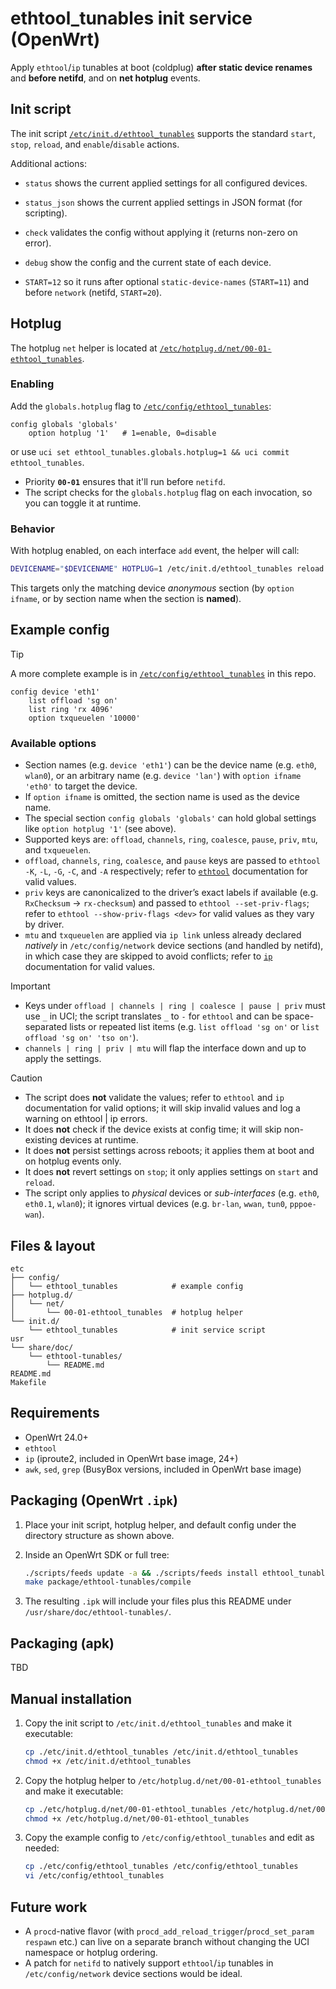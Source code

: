 # ethtool_tunables init service (OpenWrt)

Apply `ethtool`/`ip` tunables at boot (coldplug) **after static device renames** and **before netifd**, and on **net hotplug** events.

## Init script

The init script [`/etc/init.d/ethtool_tunables`](https://github.com/nvandamme/openwrt-ethtool-tunables/blob/main/etc/init.d/ethtool_tunables) supports the standard `start`, `stop`, `reload`, and `enable`/`disable` actions.

Additional actions:

- `status` shows the current applied settings for all configured devices.
- `status_json` shows the current applied settings in JSON format (for scripting).
- `check` validates the config without applying it (returns non-zero on error).
- `debug` show the config and the current state of each device.

- `START=12` so it runs after optional `static-device-names` (`START=11`) and before `network` (netifd, `START=20`).

## Hotplug

The hotplug `net` helper is located at [`/etc/hotplug.d/net/00-01-ethtool_tunables`](https://github.com/nvandamme/openwrt-ethtool-tunables/blob/main/etc/hotplug.d/net/00-01-ethtool_tunables).

### Enabling

Add the `globals.hotplug` flag to [`/etc/config/ethtool_tunables`](https://github.com/nvandamme/openwrt-ethtool-tunables/blob/main/etc/config/ethtool_tunables):

```uci
config globals 'globals'
    option hotplug '1'   # 1=enable, 0=disable
```

or use `uci set ethtool_tunables.globals.hotplug=1 && uci commit ethtool_tunables`.

- Priority **`00-01`** ensures that it'll run before `netifd`.
- The script checks for the `globals.hotplug` flag on each invocation, so you can toggle it at runtime.

### Behavior

With hotplug enabled, on each interface `add` event, the helper will call:

```sh
DEVICENAME="$DEVICENAME" HOTPLUG=1 /etc/init.d/ethtool_tunables reload
```

This targets only the matching device _anonymous_ section (by `option ifname`, or by section name when the section is **named**).

## Example config

> [!TIP]
> A more complete example is in [`/etc/config/ethtool_tunables`](https://github.com/nvandamme/openwrt-ethtool-tunables/blob/main/etc/config/ethtool_tunables) in this repo.

```uci
config device 'eth1'
    list offload 'sg on'
    list ring 'rx 4096'
    option txqueuelen '10000'
```

### Available options

- Section names (e.g. `device 'eth1'`) can be the device name (e.g. `eth0`, `wlan0`), or an arbitrary name (e.g. `device 'lan'`) with `option ifname 'eth0'` to target the device.
- If `option ifname` is omitted, the section name is used as the device name.
- The special section `config globals 'globals'` can hold global settings like `option hotplug '1'` (see above).
- Supported keys are: `offload`, `channels`, `ring`, `coalesce`, `pause`, `priv`, `mtu`, and `txqueuelen`.
- `offload`, `channels`, `ring`, `coalesce`, and `pause` keys are passed to `ethtool -K`, `-L`, `-G`, `-C`, and `-A` respectively; refer to [`ethtool`](https://man7.org/linux/man-pages/man8/ethtool.8.html) documentation for valid values.
- `priv` keys are canonicalized to the driver’s exact labels if available (e.g. `RxChecksum` -> `rx-checksum`) and passed to `ethtool --set-priv-flags`; refer to `ethtool --show-priv-flags <dev>` for valid values as they vary by driver.
- `mtu` and `txqueuelen` are applied via `ip link` unless already declared _natively_ in `/etc/config/network` device sections (and handled by netifd), in which case they are skipped to avoid conflicts; refer to [`ip`](https://man7.org/linux/man-pages/man8/ip.8.html) documentation for valid values.

> [!IMPORTANT]
>
> - Keys under `offload | channels | ring | coalesce | pause | priv` must use `_` in UCI; the script translates `_` to `-` for `ethtool` and can be space-separated lists or repeated list items (e.g. `list offload 'sg on'` or `list offload 'sg on' 'tso on'`).
> - `channels | ring | priv | mtu` will flap the interface down and up to apply the settings.

> [!CAUTION]
>
> - The script does **not** validate the values; refer to `ethtool` and `ip` documentation for valid options; it will skip invalid values and log a warning on ethtool | ip errors.
> - It does **not** check if the device exists at config time; it will skip non-existing devices at runtime.
> - It does **not** persist settings across reboots; it applies them at boot and on hotplug events only.
> - It does **not** revert settings on `stop`; it only applies settings on `start` and `reload`.
> - The script only applies to _physical_ devices or _sub-interfaces_ (e.g. `eth0`, `eth0.1`, `wlan0`); it ignores virtual devices (e.g. `br-lan`, `wwan`, `tun0`, `pppoe-wan`).

## Files & layout

```tree
etc
├── config/
│   └── ethtool_tunables            # example config
├── hotplug.d/
│   └── net/
│       └── 00-01-ethtool_tunables  # hotplug helper
└── init.d/
    └── ethtool_tunables            # init service script
usr
└── share/doc/
    └── ethtool-tunables/
        └── README.md
README.md
Makefile
```

## Requirements

- OpenWrt 24.0+
- `ethtool`
- `ip` (iproute2, included in OpenWrt base image, 24+)
- `awk`, `sed`, `grep` (BusyBox versions, included in OpenWrt base image)

## Packaging (OpenWrt `.ipk`)

1. Place your init script, hotplug helper, and default config under the directory structure as shown above.
2. Inside an OpenWrt SDK or full tree:

   ```sh
   ./scripts/feeds update -a && ./scripts/feeds install ethtool_tunables
   make package/ethtool-tunables/compile
   ```

3. The resulting `.ipk` will include your files plus this README under `/usr/share/doc/ethtool-tunables/`.

## Packaging (apk)

TBD

## Manual installation

1. Copy the init script to `/etc/init.d/ethtool_tunables` and make it executable:

   ```sh
   cp ./etc/init.d/ethtool_tunables /etc/init.d/ethtool_tunables
   chmod +x /etc/init.d/ethtool_tunables
   ```

2. Copy the hotplug helper to `/etc/hotplug.d/net/00-01-ethtool_tunables` and make it executable:

   ```sh
   cp ./etc/hotplug.d/net/00-01-ethtool_tunables /etc/hotplug.d/net/00-01-ethtool_tunables
   chmod +x /etc/hotplug.d/net/00-01-ethtool_tunables
   ```

3. Copy the example config to `/etc/config/ethtool_tunables` and edit as needed:

   ```sh
   cp ./etc/config/ethtool_tunables /etc/config/ethtool_tunables
   vi /etc/config/ethtool_tunables
   ```

## Future work

- A `procd`-native flavor (with `procd_add_reload_trigger`/`procd_set_param respawn` etc.) can live on a separate branch without changing the UCI namespace or hotplug ordering.
- A patch for `netifd` to natively support `ethtool`/`ip` tunables in `/etc/config/network` device sections would be ideal.

